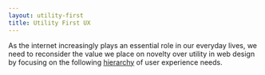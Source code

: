 ```yaml
---
layout: utility-first
title: Utility First UX
---
```

As the internet increasingly plays an essential role in our everyday lives, we need to reconsider the value we place on novelty over utility in web design by focusing on the following <a href="https://en.wikipedia.org/wiki/Maslow's_hierarchy_of_needs">hierarchy</a> of user experience&nbsp;needs.